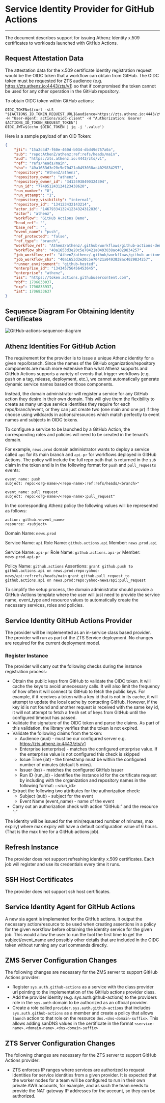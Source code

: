 # Service Identity Provider for GitHub Actions
----------------------------------------------

The document describes support for issuing Athenz Identity x.509 certificates to workloads launched with GitHub Actions.

## Request Attestation Data

The attestation data for the x.509 certificate identity registration request would be the OIDC token that a workflow can
obtain from GitHub. The OIDC token must be requested for ZTS audience (e.g. https://zts.athenz.io:4443/zts/v1) so
that if compromised the token cannot be used for any other operation in the GitHub repository.

To obtain OIDC token within GitHub actions:

```
OIDC_TOKEN=$(curl -sLS "${ACTIONS_ID_TOKEN_REQUEST_URL}&audience=https://zts.athenz.io:4443/zts/v1" -H "User-Agent: actions/oidc-client" -H "Authorization: Bearer $ACTIONS_ID_TOKEN_REQUEST_TOKEN")
OIDC_JWT=$(echo $OIDC_TOKEN | jq -j '.value')
```

Here is a sample payload of an OID Token:

```json
{
    "jti": "15a2c4d7-f60e-460d-b034-dbd49e757a0a",
    "sub": "repo:AthenZ/athenz:ref:refs/heads/main",
    "aud": "https:/zts.athenz.io:4443/zts/v1",
    "ref": "refs/heads/main",
    "sha": "40a1653d3e20c5e70421a0493038ac4029834257",
    "repository": "AthenZ/athenz",
    "repository_owner": "athenz",
    "repository_owner_id": "34124938490324394",
    "run_id": "774951243124123438620",
    "run_number": "8",
    "run_attempt": "1",
    "repository_visibility": "internal",
    "repository_id": "134123432143214",
    "actor_id": "1467933413241234324312836",
    "actor": "athenz",
    "workflow": "GitHub Actions Demo",
    "head_ref": "",
    "base_ref": "",
    "event_name": "push",
    "ref_protected": "false",
    "ref_type": "branch",
    "workflow_ref": "AthenZ/athenz/.github/workflows/github-actions-demo.yml@refs/heads/main",
    "workflow_sha": "40a1653d3e20c5e70421a0493038ac4029834257",
    "job_workflow_ref": "AthenZ/athenz/.github/workflows/github-actions-demo.yml@refs/heads/main",
    "job_workflow_sha": "40a1653d3e20c5e70421a0493038ac4029834257",
    "runner_environment": "github-hosted",
    "enterprise_id": "134345756456453645",
    "enterprise": "athenz",
    "iss": "https://token.actions.githubusercontent.com",
    "nbf": 1706833037,
    "exp": 1706833937,
    "iat": 1706833637
}
```

## Sequence Diagram For Obtaining Identity Certificates

![GitHub-actions-sequence-diagram](images/github-actions-sequence-diagram.png)

## Athenz Identities For GitHub Action

The requirement for the provider is to issue a unique Athenz identity for a given repo/branch. Since the names of the
GitHub organization/repository components are much more extensive than what Athenz supports and GitHub Actions supports
a variety of events that trigger workflows (e.g. push on a tag, release, deployment, etc.), we cannot automatically
generate dynamic service names based on those components.

Instead, the domain administrator will register a service for any GitHub action they desire in their own domain. This
will give them the flexibility to create as many unique service identities they require for each repo/branch/event, or
they can just create two (one main and one pr) if they choose using wildcards in actions/resources which match perfectly
to event names and subjects in OIDC tokens.

To configure a service to be launched by a GitHub Action, the corresponding roles and policies will need to be created
in the tenant’s domain.

For example, `news.prod` domain administrator wants to deploy a service called `api` for its main branch and `api-pr` for
workflows deployed in GitHub Actions. The policy will include the full repo path that is returned in the `sub` claim in
the token and is in the following format for `push` and `pull_requests` events:

	event_name: push
	subject: repo:<org-name>/<repo-name>:ref:refs/heads/<branch>"

	event_name: pull_request
	subject: repo:<org-name>/<repo-name>:pull_request"

In the corresponding Athenz policy the following values will be represented as follows:

	action: github.<event_name>
	resource: <subject>

Domain Name: `news.prod`

Service Name: `api`
Role Name: `github.actions.api`
Member: `news.prod.api`

Service Name: `api-pr`
Role Name: `github.actions.api-pr`
Member: `news.prod.api-pr`

Policy Name: `github.actions`
Assertions:
    `grant github.push to github.actions.api on news.prod:repo:yahoo-news/api:ref:refs/heads/main`
    `grant github.pull_request to github.actions.api on news.prod:repo:yahoo-news/api:pull_request`

To simplify the setup process, the domain administrator should provide a GitHub-Actions template where the
user will just need to provide the service name, event_type and resource values to automatically create
the necessary services, roles and policies.

## Service Identity GitHub Actions Provider

The provider will be implemented as an in-service class based provider. The provider will run as part of the ZTS Service
deployment. No changes are required for the current deployment model.

### Register Instance

The provider will carry out the following checks during the instance registration process:

- Obtain the public keys from GitHub to validate the OIDC token. It will cache the keys to avoid unnecessary calls. It
  will also limit the frequency of how often it will connect to GitHub to fetch the public keys. For example, if it
  receives a token with a key id that is not in its cache, it will attempt to update the local cache by contacting GitHub.
  However, if the key id is not found and another request is received with the same key id, it will not attempt to fetch a
  fresh set of keys from GitHub until the configured timeout has passed.
- Validate the signature of the OIDC token and parse the claims. As part of this validation, the library verifies that the
  token is not expired.
- Validate the following claims from the token:
  - Audience (aud) - must be our configured server e.g. https://zts.athenz.io:4443/zts/v1
  - Enterprise (enterprise) - matches the configured enterprise value. If the enterprise value is not
    configured this check is skipped
  - Issue Time (iat) - the timestamp must be within the configured number of minutes (default 5 mins).
  - Issuer (iss) - matches the configured GitHub issuer
  - Run ID (run_id) - identifies the instance id for the certificate request by including with the
    organization and repository names in the following format: <org-name>:<repo-name>:<run_id>
- Extract the following two attributes for the authorization check:
  - Subject (sub) - subject for the event
  - Event Name (event_name) - name of the event
- Carry out an authorization check with action “GitHub.<event-name>” and the resource “<domain-name>:<subject>”

The identity will be issued for the min(requested number of minutes, max expiry) where max expiry will have a default
configuration value of 6 hours. (That is the max time for a GitHub actions job).

## Refresh Instance

The provider does not support refreshing identity x.509 certificates. Each job will register and use its credentials
every time it runs.

## SSH Host Certificates

The provider does not support ssh host certificates.

## Service Identity Agent for GitHub Actions

A new sia agent is implemented for the GitHub actions. It output the necessary action/resource to be used when
creating assertions in a policy for the given workflow before obtaining the identity service for the given job.
This would allow the user to run the tool the first time to get the subject/event_name and possibly other
details that are included in the OIDC token without running any curl commands directly.

## ZMS Server Configuration Changes

The following changes are necessary for the ZMS server to support GitHub Actions provider:

- Register `sys.auth.github-actions` as a service with the class provider url pointing to the implementation of the GitHub
actions provider class.
- Add the provider identity (e.g. sys.auth.github-actions) to the providers role in the `sys.auth` domain to be authorized
as an official provider.
- Create a role called `provider.sys.auth.github-actions` that includes `sys.auth.github-actions` as a member and create a
policy that allows `launch` action to that role on the resource `dns.<dns-domain-suffix>`. This allows adding sanDNS
values in the certificate in the format `<service-name>.<domain-name>.<dns-domain-suffix>`

## ZTS Server Configuration Changes

The following changes are necessary for the ZTS server to support GitHub Actions provider:

- ZTS enforces IP ranges where services are authorized to request identities for service identities from a given provider.
It is expected that the worker nodes for a team will be configured to run in their own private AWS accounts, for example,
and as such the team needs to provide the NAT gateway IP addresses for the account, so they can be authorized.
